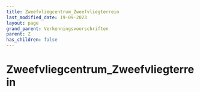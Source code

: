 ```yaml
---
title: Zweefvliegcentrum_Zweefvliegterrein
last_modified_date: 19-09-2023
layout: page
grand_parent: Verkenningsvoorschriften
parent: Z
has_children: false
---
```


Zweefvliegcentrum_Zweefvliegterrein
===================================

